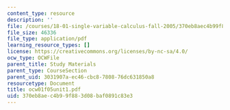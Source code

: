 ```yaml
---
content_type: resource
description: ''
file: /courses/18-01-single-variable-calculus-fall-2005/370eb8aec4b99f883d08baf0891c83e3_ocw01f05unit1.pdf
file_size: 46336
file_type: application/pdf
learning_resource_types: []
license: https://creativecommons.org/licenses/by-nc-sa/4.0/
ocw_type: OCWFile
parent_title: Study Materials
parent_type: CourseSection
parent_uid: 3031907a-ec46-cbc8-7808-76dc631850a8
resourcetype: Document
title: ocw01f05unit1.pdf
uid: 370eb8ae-c4b9-9f88-3d08-baf0891c83e3
---
```

